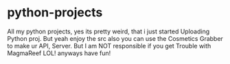 # python-projects
All my python projects, yes its pretty weird, that i just started Uploading Python proj. But yeah enjoy the src also you can use the Cosmetics Grabber to make ur API, Server. But I am NOT responsible if you get Trouble with MagmaReef LOL! anyways have fun!
